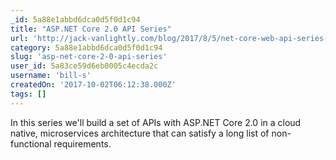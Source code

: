 ```yaml
---
_id: 5a88e1abbd6dca0d5f0d1c94
title: "ASP.NET Core 2.0 API Series"
url: 'http://jack-vanlightly.com/blog/2017/8/5/net-core-web-api-series-introduction'
category: 5a88e1abbd6dca0d5f0d1c94
slug: 'asp-net-core-2-0-api-series'
user_id: 5a83ce59d6eb0005c4ecda2c
username: 'bill-s'
createdOn: '2017-10-02T06:12:38.000Z'
tags: []
---
```


In this series we'll build a set of APIs with ASP.NET Core 2.0 in a cloud native, microservices architecture that can satisfy a long list of non-functional requirements.
